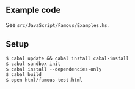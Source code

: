Example code
------------

See `src/JavaScript/Famous/Examples.hs`.

Setup
-----

```
$ cabal update && cabal install cabal-install
$ cabal sandbox init
$ cabal install --dependencies-only
$ cabal build
$ open html/famous-test.html
```
